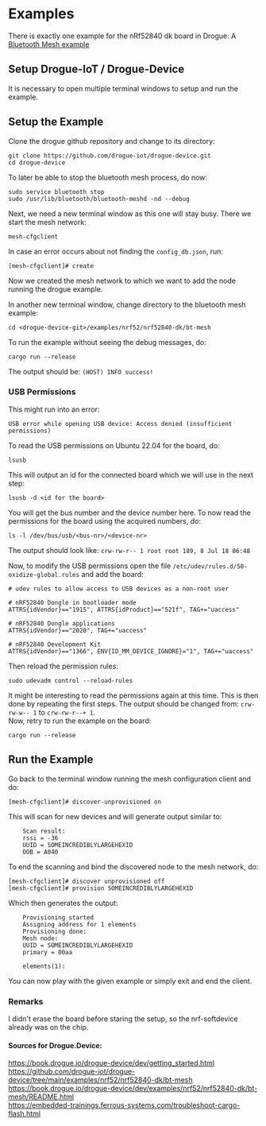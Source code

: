 # Examples
There is exactly one example for the nRf52840 dk board in Drogue: A [Bluetooth Mesh example](https://book.drogue.io/drogue-device/dev/examples/nrf52/nrf52840-dk/bt-mesh/README.html) 


## Setup Drogue-IoT / Drogue-Device

It is necessary to open multiple terminal windows to setup and run the example.

## Setup the Example
Clone the drogue github repository and change to its directory:  
```
git clone https://github.com/drogue-iot/drogue-device.git  
cd drogue-device
```

To later be able to stop the bluetooth mesh process, do now:
```
sudo service bluetooth stop  
sudo /usr/lib/bluetooth/bluetooth-meshd -nd --debug
```

Next, we need a new terminal window as this one will stay busy. There we start the mesh network:
```
mesh-cfgclient
```
In case an error occurs about not finding the ```config_db.json```, run:
```
[mesh-cfgclient]# create
```
Now we created the mesh network to which we want to add the node running the drogue example.

In another new terminal window, change directory to the bluetooth mesh example:  
```
cd <drogue-device-git>/examples/nrf52/nrf52840-dk/bt-mesh
```

To run the example without seeing the debug messages, do:
```
cargo run --release
```
The output should be: ```(HOST) INFO success!```

### USB Permissions
This might run into an error:
```
USB error while opening USB device: Access denied (insufficient permissions)
```
To read the USB permissions on Ubuntu 22.04 for the board, do:
```
lsusb  
```
This will output an id for the connected board which we will use in the next step:  
```
lsusb -d <id for the board>
```
You will get the bus number and the device number here. To now read the permissions for the board using the acquired numbers, do:
```
ls -l /dev/bus/usb/<bus-nr>/<device-nr>
```
The output should look like: ```crw-rw-r-- 1 root root 189, 8 Jul 18 06:48```  

Now, to modify the USB permissions open the file ```/etc/udev/rules.d/50-oxidize-global.rules``` and add the board:  
```
# udev rules to allow access to USB devices as a non-root user

# nRF52840 Dongle in bootloader mode
ATTRS{idVendor}=="1915", ATTRS{idProduct}=="521f", TAG+="uaccess"

# nRF52840 Dongle applications
ATTRS{idVendor}=="2020", TAG+="uaccess"

# nRF52840 Development Kit
ATTRS{idVendor}=="1366", ENV{ID_MM_DEVICE_IGNORE}="1", TAG+="uaccess"
```

Then reload the permission rules:  
```
sudo udevadm control --reload-rules
```  
It might be interesting to read the permissions again at this time. This is then done by repeating the first steps. The output should be changed from:
``` crw-rw-w-- 1 ``` to ```crw-rw-r--+ 1```.  
Now, retry to run the example on the board:
```
cargo run --release
```
## Run the Example

Go back to the terminal window running the mesh configuration client and do:  
```
[mesh-cfgclient]# discover-unprovisioned on
```
This will scan for new devices and will generate output similar to:
```
    Scan result:
    rssi = -36
    UUID = SOMEINCREDIBLYLARGEHEXID
    OOB = A040
```
To end the scanning and bind the discovered node to the mesh network, do:

```
[mesh-cfgclient]# discover unprovisioned off
[mesh-cfgclient]# provision SOMEINCREDIBLYLARGEHEXID
```
Which then generates the output:
```
    Provisioning started
    Assigning address for 1 elements
    Provisioning done:
    Mesh node:
    UUID = SOMEINCREDIBLYLARGEHEXID
    primary = 00aa

    elements(1): 
```
You can now play with the given example or simply exit and end the client.

### Remarks
I didn't erase the board before staring the setup, so the nrf-softdevice already was on the chip.

#### Sources for Drogue.Device:
https://book.drogue.io/drogue-device/dev/getting_started.html  
https://github.com/drogue-iot/drogue-device/tree/main/examples/nrf52/nrf52840-dk/bt-mesh  
https://book.drogue.io/drogue-device/dev/examples/nrf52/nrf52840-dk/bt-mesh/README.html  
https://embedded-trainings.ferrous-systems.com/troubleshoot-cargo-flash.html  